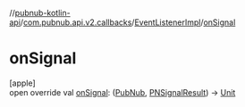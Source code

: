 //[pubnub-kotlin-api](../../../index.md)/[com.pubnub.api.v2.callbacks](../index.md)/[EventListenerImpl](index.md)/[onSignal](on-signal.md)

# onSignal

[apple]\
open override val [onSignal](on-signal.md): ([PubNub](../../com.pubnub.api/-pub-nub/index.md), [PNSignalResult](../../../../../pubnub-kotlin/pubnub-kotlin-core-api/pubnub-kotlin-core-api/com.pubnub.api.models.consumer.pubsub/-p-n-signal-result/index.md)) -&gt; [Unit](https://kotlinlang.org/api/latest/jvm/stdlib/kotlin-stdlib/kotlin/-unit/index.html)
